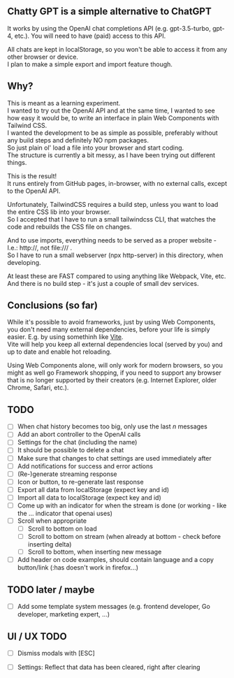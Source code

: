 ## Chatty GPT is a simple alternative to ChatGPT

It works by using the OpenAI chat completions API (e.g. gpt-3.5-turbo, gpt-4, etc.).
You will need to have (paid) access to this API.

All chats are kept in localStorage, so you won't be able to access it from any other browser or device.  
I plan to make a simple export and import feature though.

## Why?

This is meant as a learning experiment.  
I wanted to try out the OpenAI API and at the same time, I wanted to see how easy it would be, to write an interface in plain Web Components with Tailwind CSS.  
I wanted the development to be as simple as possible, preferably without any build steps and definitely NO npm packages.  
So just plain ol' load a file into your browser and start coding.  
The structure is currently a bit messy, as I have been trying out different things. 

This is the result!  
It runs entirely from GitHub pages, in-browser, with no external calls, except to the OpenAI API.

Unfortunately, TailwindCSS requires a build step, unless you want to load the entire CSS lib into your browser.  
So I accepted that I have to run a small tailwindcss CLI, that watches the code and rebuilds the CSS file on changes.

And to use imports, everything needs to be served as a proper website - I.e.: http://, not file:/// .  
So I have to run a small webserver (npx http-server) in this directory, when developing.  

At least these are FAST compared to using anything like Webpack, Vite, etc.  
And there is no build step - it's just a couple of small dev services.

## Conclusions (so far)

While it's possible to avoid frameworks, just by using Web Components, you don't need many external dependencies, before your life is simply easier. E.g. by using somethinh like [Vite](https://vitejs.dev).  
Vite will help you keep all external dependencies local (served by you) and up to date and enable hot reloading.

Using Web Components alone, will only work for modern browsers, so you might as well go Framework shopping, if you need to support any browser that is no longer supported by their creators (e.g. Internet Explorer, older Chrome, Safari, etc.).  

## TODO
 - [ ] When chat history becomes too big, only use the last _n_ messages
 - [ ] Add an abort controller to the OpenAI calls
 - [ ] Settings for the chat (including the name)
 - [ ] It should be possible to delete a chat
 - [ ] Make sure that changes to chat settings are used immediately after
 - [ ] Add notifications for success and error actions
 - [ ] (Re-)generate streaming response
 - [ ] Icon or button, to re-generate last response
 - [ ] Export all data from localStorage (expect key and id)
 - [ ] Import all data to localStorage (expect key and id)
 - [ ] Come up with an indicator for when the stream is done (or working - like the ... indicator that openai uses) 
 - [ ] Scroll when appropriate
   - [ ] Scroll to bottom on load
   - [ ] Scroll to bottom on stream (when already at bottom - check before inserting delta)
   - [ ] Scroll to bottom, when inserting new message
 - [ ] Add header on code examples, should contain language and a copy button/link (:has doesn't work in firefox...)

## TODO later / maybe
 - [ ] Add some template system messages (e.g. frontend developer, Go developer, marketing expert, ...)

## UI / UX TODO
 - [ ] Dismiss modals with [ESC]
 - [ ] Settings: Reflect that data has been cleared, right after clearing

